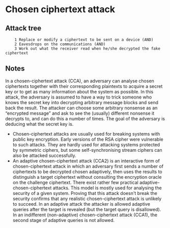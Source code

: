 # Chosen ciphertext attack

## Attack tree

```text
    1 Replace or modify a ciphertext to be sent on a device (AND)
    2 Eavesdrops on the communications (AND)
    3 Work out what the receiver read when he/she decrypted the fake ciphertext
```

## Notes

In a chosen-ciphertext attack (CCA), an adversary can analyse chosen ciphertexts together with their corresponding plaintexts to acquire a secret key or to get as many information about the system as possible. In this attack, the adversary is assumed to have a way to trick someone who knows the secret key into decrypting arbitrary message blocks and send back the result. The attacker can choose some arbitrary nonsense as an “encrypted message” and ask to see the (usually) different nonsense it decrypts to, and can do this a number of times. The goal of the adversary is deducing what the secret key is.

* Chosen-ciphertext attacks are usually used for breaking systems with public key encryption. Early versions of the RSA cipher were vulnerable to such attacks. They are hardly used for attacking systems protected by symmetric ciphers, but some self-synchronising stream ciphers can also be attacked successfully.
* An adaptive chosen-ciphertext attack (CCA2) is an interactive form of chosen-ciphertext attack in which an adversary first sends a number of ciphertexts to be decrypted chosen adaptively, then uses the results to distinguish a target ciphertext without consulting the encryption oracle on the challenge ciphertext. There exist rather few practical adaptive-chosen-ciphertext attacks. This model is mostly used for analysing the security of a given system. Proving that this attack doesn't break the security confirms that any realistic chosen-ciphertext attack is unlikely to succeed. In an adaptive attack the attacker is allowed adaptive queries after the target is revealed (but the target query is disallowed). In an indifferent (non-adaptive) chosen-ciphertext attack (CCA1), the second stage of adaptive queries is not allowed. 



